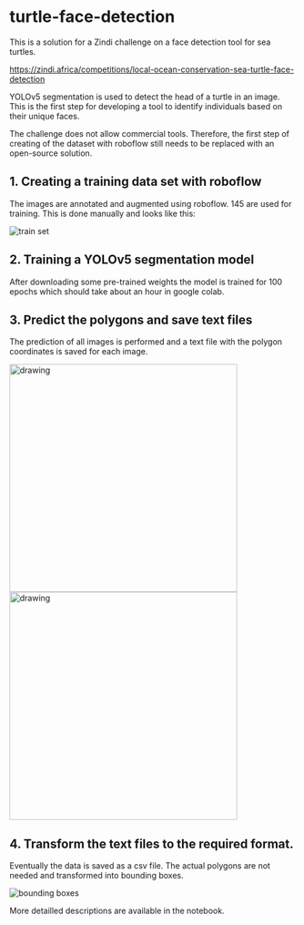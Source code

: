 # turtle-face-detection
This is a solution for a Zindi challenge on a face detection tool for sea turtles.

https://zindi.africa/competitions/local-ocean-conservation-sea-turtle-face-detection

YOLOv5 segmentation is used to detect the head of a turtle in an image.
This is the first step for developing a tool to identify individuals based on their unique faces.

The challenge does not allow commercial tools. Therefore, the first step of creating of the dataset with roboflow still needs to be replaced with an open-source solution.

## 1. Creating a training data set with roboflow
The images are annotated and augmented using roboflow. 145 are used for training.
This is done manually and looks like this:

![train set](https://user-images.githubusercontent.com/66785534/215327641-94e3d5c9-401b-4213-8643-c69a3f0ab7fa.png)


## 2. Training a YOLOv5 segmentation model
After downloading some pre-trained weights the model is trained for 100 epochs which should take about an hour in google colab.

## 3. Predict the polygons and save text files
The prediction of all images is performed and a text file with the polygon coordinates is saved for each image.

<img src="https://user-images.githubusercontent.com/66785534/215327669-9774cd95-a5aa-4430-a994-c2e08758e809.jpeg" alt="drawing" width="400"/>
<img src="https://user-images.githubusercontent.com/66785534/215327663-e858bfcf-3c82-4e16-855a-7eff0fe47aa5.jpeg" alt="drawing" width="400"/>



## 4. Transform the text files to the required format.
Eventually the data is saved as a csv file. The actual polygons are not needed and transformed into bounding boxes.

![bounding boxes](https://user-images.githubusercontent.com/66785534/215327659-bcf88865-d21d-4935-bef9-2052e2dd30d6.png)

More detailled descriptions are available in the notebook.
